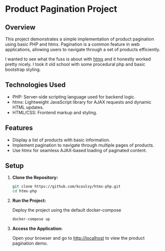 # Product Pagination Project

## Overview

This project demonstrates a simple implementation of product pagination using basic PHP and htmx. Pagination is a common feature in web applications, allowing users to navigate through a set of products efficiently.

I wanted to see what the fuss is about with [htmx](https://htmx.org/) and it honestly worked pretty nicely. I took it old school with some procedural php and basic bootstrap styling.

## Technologies Used

- PHP: Server-side scripting language used for backend logic.
- htmx: Lightweight JavaScript library for AJAX requests and dynamic HTML updates.
- HTML/CSS: Frontend markup and styling.

## Features

- Display a list of products with basic information.
- Implement pagination to navigate through multiple pages of products.
- Use htmx for seamless AJAX-based loading of paginated content.

## Setup

1. **Clone the Repository:**

   ```bash
   git clone https://github.com/kcoulsy/htmx-php.git
   cd htmx-php
   ```

2. **Run the Project:**

   Deploy the project using the default docker-compose

   ```bash
   docker-compose up
   ```

3. **Access the Application:**

   Open your browser and go to [http://localhost](http://localhost) to view the product pagination demo.

